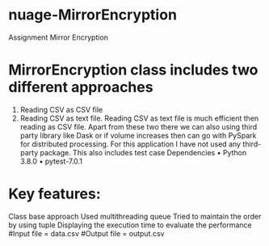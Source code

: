 # nuage-MirrorEncryption
Assignment Mirror Encryption
# 
# MirrorEncryption class includes two different approaches 
1.	Reading CSV as CSV file 
2.	Reading CSV as text file.
Reading CSV as text file is much efficient then reading as CSV file.
Apart from these two there we can also using third party library like Dask or if volume increases then can go with PySpark for distributed processing. 
For this application I have not used any third-party package.
This also includes test case 
Dependencies
•	Python 3.8.0
•	pytest-7.0.1
# 
# Key features:
Class base approach
Used multithreading queue
Tried to maintain the order by using tuple
Displaying the execution time to evaluate the performance
#Input file = data.csv
#Output file  = output.csv



